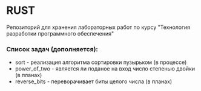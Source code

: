# RUST

Репозиторий для хранения лабораторных работ по курсу   "Технология разработки программного обеспечения"

### Список задач (дополняется):
* sort - реализация алгоритма сортировки пузырьком (в процессе)
* power\_of\_two - является ли поданое на вход число степенью двойки (в планах)
* reverse\_bits - переворачивает биты целого числа (в планах)
